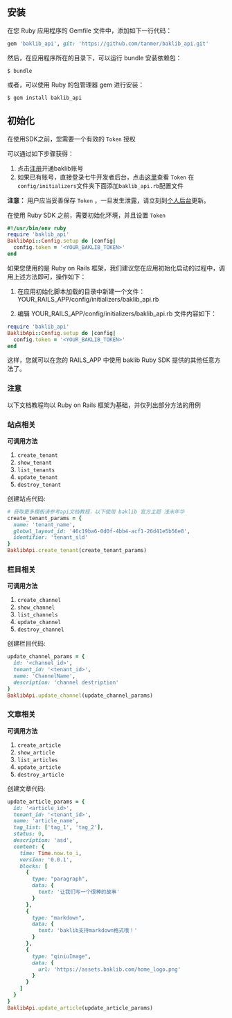 ## 安装

在您 Ruby 应用程序的 Gemfile 文件中，添加如下一行代码：

```ruby
gem 'baklib_api', git: 'https://github.com/tanmer/baklib_api.git'
```
然后，在应用程序所在的目录下，可以运行 bundle 安装依赖包：

    $ bundle

或者，可以使用 Ruby 的包管理器 gem 进行安装：

    $ gem install baklib_api

## 初始化
在使用SDK之前，您需要一个有效的 `Token` 授权

可以通过如下步骤获得：

1. 点击[注册](https://sso.baklib.com/sign_up)开通baklib账号
2. 如果已有账号，直接登录七牛开发者后台，点击[这里](ttps://guide.baklib.com/api_doc/2751)查看 `Token`
在`config/initializers`文件夹下面添加`baklib_api.rb`配置文件

**注意：** 用户应当妥善保存 `Token` ，一旦发生泄露，请立刻到[个人后台](https://sso.baklib.com/tokens)更新。

在使用 Ruby SDK 之前，需要初始化环境，并且设置 `Token`
```ruby
#!/usr/bin/env ruby
require 'baklib_api'
BaklibApi::Config.setup do |config|
  config.token = '<YOUR_BAKLIB_TOKEN>'
end
```

如果您使用的是 Ruby on Rails 框架，我们建议您在应用初始化启动的过程中，调用上述方法即可，操作如下：

1. 在应用初始化脚本加载的目录中新建一个文件：YOUR_RAILS_APP/config/initializers/baklib_api.rb

2. 编辑 YOUR_RAILS_APP/config/initializers/baklib_api.rb 文件内容如下：

```ruby
require 'baklib_api'
BaklibApi::Config.setup do |config|
  config.token = '<YOUR_BAKLIB_TOKEN>'
end
```
这样，您就可以在您的 RAILS_APP 中使用 baklib Ruby SDK 提供的其他任意方法了。

### 注意
以下文档教程均以 Ruby on Rails 框架为基础，并仅列出部分方法的用例

### 站点相关

**可调用方法**

1. `create_tenant`
2. `show_tenant`
3. `list_tenants`
4. `update_tenant`
5. `destroy_tenant`

创建站点代码:

```ruby
# 获取更多模板请参考api文档教程，以下使用 baklib 官方主题 浅末年华
create_tenant_params = {
  name: 'tenant_name',
  global_layout_id: '46c19ba6-0d0f-4bb4-acf1-26d41e5b56e8',
  identifier: 'tenant_sld'
}
BaklibApi.create_tenant(create_tenant_params)
```

### 栏目相关

**可调用方法**

1. `create_channel`
2. `show_channel`
3. `list_channels`
4. `update_channel`
5. `destroy_channel`

创建栏目代码:

```ruby
update_channel_params = {
  id: '<channel_id>',
  tenant_id: '<tenant_id>',
  name: 'ChannelName',
  description: 'channel destription'
}
BaklibApi.update_channel(update_channel_params)
```

### 文章相关

**可调用方法**

1. `create_article`
2. `show_article`
3. `list_articles`
4. `update_article`
5. `destroy_article`

创建文章代码:

```ruby
update_article_params = {
  id: '<article_id>',
  tenant_id: '<tenant_id>',
  name: 'article_name',
  tag_list: ['tag_1', 'tag_2'],
  status: 0,
  description: 'asd',
  content: {
    time: Time.now.to_i,
    version: '0.0.1',
    blocks: [
      {
        type: "paragraph",
        data: {
          text: '让我们写一个很棒的故事'
        }
      },
      {
        type: "markdown",
        data: {
          text: 'baklib支持markdown格式哦！'
        }
      },
      {
        type: "qiniuImage",
        data: {
          url: 'https://assets.baklib.com/home_logo.png'
        }
      }
    ]
  }
}
BaklibApi.update_article(update_article_params)
```
